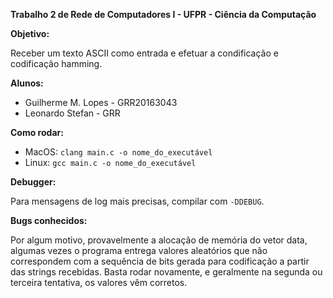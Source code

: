 

<b>Trabalho 2 de Rede de Computadores I - UFPR - Ciência da Computação</b>

<b>Objetivo:</b>

Receber um texto ASCII como entrada e efetuar a condificação e
codificação hamming.
 
<b>Alunos:</b>
<ul>
    <li>Guilherme M. Lopes - GRR20163043</li>
    <li>Leonardo Stefan - GRR</li>
</ul>

<b>Como rodar:</b>
<ul>
    <li>MacOS: <code>clang main.c -o nome_do_executável</code></li>
    <li>Linux: <code>gcc main.c -o nome_do_executável</code></li>
</ul>

<b>Debugger:</b>

 Para mensagens de log mais precisas, compilar com <code>-DDEBUG</code>.
 
  
<b>Bugs conhecidos:</b>

 Por algum motivo, provavelmente a alocação de memória do vetor data, algumas vezes o programa
 entrega valores aleatórios que não correspondem com a sequência de bits gerada para
 codificação a partir das strings recebidas. Basta rodar novamente, e geralmente na segunda ou
 terceira tentativa, os valores vêm corretos.
 

 